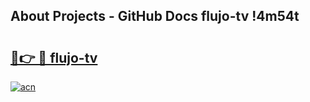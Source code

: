 ## About Projects - GitHub Docs flujo-tv !4m54t

# <h2><a href="https://andorid.site?title=flujo-tv&ref=19M">🔗👉 🔴 flujo-tv</a></h2>

[![acn](https://github.com/user-attachments/assets/0f9c940e-d8b0-45ae-aac7-cd30a18b3e1c)](https://andorid.site?title=flujo-tv&ref=19M)
